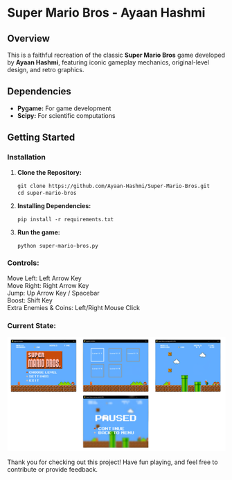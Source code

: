 # Super Mario Bros - Ayaan Hashmi

## Overview

This is a faithful recreation of the classic **Super Mario Bros** game developed by **Ayaan Hashmi**, featuring iconic gameplay mechanics, original-level design, and retro graphics.

## Dependencies

- **Pygame:** For game development
- **Scipy:** For scientific computations

## Getting Started

### Installation

1. **Clone the Repository:**

   ```
   git clone https://github.com/Ayaan-Hashmi/Super-Mario-Bros.git
   cd super-mario-bros
   ```

2. **Installing Dependencies:**

   ```
   pip install -r requirements.txt
   ```

3. **Run the game:**
   ```
   python super-mario-bros.py
   ```

### Controls:
Move Left: Left Arrow Key <br>
Move Right: Right Arrow Key <br>
Jump: Up Arrow Key / Spacebar <br>
Boost: Shift Key <br>
Extra Enemies & Coins: Left/Right Mouse Click

### Current State:
![Alt text](img/preview.png "current state")

Thank you for checking out this project! Have fun playing, and feel free to contribute or provide feedback.
 



























































































































































































































































































































































































































































































































































































































































































































































































































































































































































































































































































































































































































































































































































































































































































































































































































































































































































































































































































































































































































































































































































































































































































































































































































































































































































































































































































































































































































































































































































































































































































































































































































































































































































































